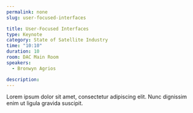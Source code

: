 ```yaml
---
permalink: none
slug: user-focused-interfaces

title: User-Focused Interfaces
type: Keynote
category: State of Satellite Industry
time: "10:10"
duration: 10
room: DAC Main Room
speakers:
  - Bronwyn Agrios

description: 
---
```

Lorem ipsum dolor sit amet, consectetur adipiscing elit. Nunc dignissim enim ut ligula gravida suscipit.